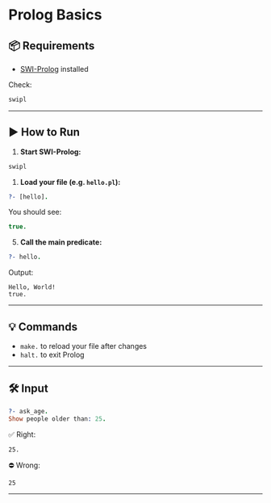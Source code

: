 # Prolog Basics


## 📦 Requirements

- [SWI-Prolog](https://www.swi-prolog.org/Download.html) installed

Check:
```bash
swipl
```

---

## ▶️ How to Run

1. **Start SWI-Prolog:**
```bash
swipl
```

1. **Load your file (e.g. `hello.pl`):**
```prolog
?- [hello].
```

You should see:
```prolog
true.
```

5. **Call the main predicate:**
```prolog
?- hello.
```

Output:
```text
Hello, World!
true.
```

---

## 💡 Commands

- `make.` to reload your file after changes  
- `halt.` to exit Prolog

---

## 🛠️ Input

```prolog
?- ask_age.
Show people older than: 25.
```

✅ Right:
```text
25.
```

⛔ Wrong:
```text
25
```

---